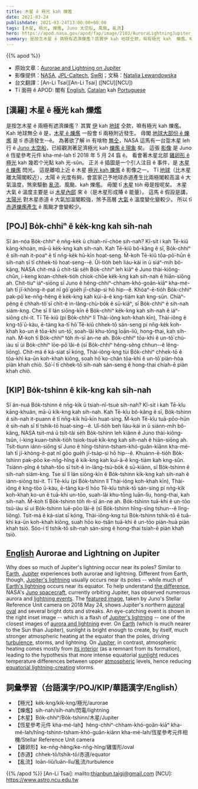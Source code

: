 ```yaml
---
title: 木星 ê 極光 kah 爍爁
date: 2021-03-24
publishdate: 2021-03-24T13:00:00+08:00
tags: [木星, 極光, 爍爁, Juno 太空船, 風颱, 亂流]
hero: https://apod.nasa.gov/apod/fap/image/2103/AuroraLightningJupiter_Juno_1080.jpg
summary: 是按怎木星 ê 兩極有遮濟爍爁？其實伊 kah 地球仝款，嘛有極光 kah  爍爁。Kah 地球無仝 ê 是，木星 ê 爍爁一般會 tī 兩極附近發生。毋閣地球大部份 ê 爍爁是 tī 赤道發生。
---
```


{{% apod %}}

- 原始文章：[Aurorae and Lightning on Jupiter](https://apod.nasa.gov/apod/ap210324.html)
- 影像提供：[NASA][NASA], [JPL-Caltech][JPL-Caltech], [SwRI][SwRI]；文稿：[Natalia Lewandowska][Natalia Lewandowska]
- 台文翻譯：[An-Li Tsai][An-Li Tsai] ([NCU][NCU])
- Tī 面冊 ê APOD: 閣有 [English][English], [Catalan][Catalan] kah [Portuguese][Portuguese]

## [漢羅] 木星 ê 極光 kah 爍爁

是按怎木星 ê 兩極有遮濟爍爁？
其實 [伊][Jupiter1] kah [地球][Earth1] 仝款，嘛有極光 kah 爍爁。
Kah 地球無仝 ê 是，[木星 ê 爍爁][Jupiter's lightning] 一般會 tī 兩極附近發生。
毋閣 [地球大部份 ê 爍爁][Earth's lightning] 是 tī 赤道發生--ê。
為著欲了解 in 有啥物 [無仝][the difference]，NASA 這馬有一台踅木星 leh 行 ê [Juno 太空船][Juno spacecraft]，已經觀測著足濟極光 kah [爍爁 ê 現象][lightning events] 矣。
這張 [影像][featured image] 是 Juno ê 恆星參考元件 kha-mé-lah tī 2018 年 5 月 24 翕 ê。
看會著木星北部 [雞卵形 ê 極光][auroral oval] kah 幾若个光點 kah 光-sûn。
正爿 ê 插圖是一个引人注目 ê 事件，是 [木星 ê 爍爁][Jupiter's lightning] 閃光。
這是離咱上近 ê 木星 [極光 kah 爍爁][aurora and lightning] ê 影像之一。
Tī [地球][Earth2]（比木星離太陽閣較近），太陽 ê 光度有夠，會當家己予地球赤道產生比兩極閣較高溫 ê 大氣溫度，煞來驅動 [亂流][turbulence]、風颱、kah 爍爁。
毋閣 tī [木星][Jupiter2] to̍h 毋是按呢矣。
木星大氣 ê 溫度主要是 ùi [木星內部][its interior] 來 ê（是木星形成賰 ê 能量）。
這馬 ê 假設是講，[太陽光][sunlight] 對木星赤道 ê 大氣加溫閣較強，煞予高層 [大氣][atmospheric] ê 溫度變化變較少。
所以 tī [赤道爍爁產生][equatorial lightning-creating] ê 風颱才會變較少。

## [POJ] Bo̍k-chhiⁿ ê ke̍k-kng kah sih-nah

Sī án-nóa Bo̍k-chhiⁿ ê nn̄g-ke̍k ū chiah-nī-chòe sih-nah?
Kî-si̍t i kah Tē-kiû kāng-khoán, mā-ū ke̍k-kng kah sih-nah.
Kah Tē-kiû bô-kâng ê sī, Bo̍k-chhiⁿ ê sih-nah it-poaⁿ ē tī nn̄g-ke̍k hū-kīn hoat-seng.
M̄-koh Tē-kiû tōa-pō͘-hūn ê sih-nah sī tī chhek-tō hoat-seng--ê.
Ūi-tio̍h beh liáu-kái in ū siáⁿ-mih bô-kâng, NASA chit-má ū chi̍t-tâi se̍h Bo̍k-chhiⁿ leh kiâⁿ ê Juno thài-kiông-chûn, í-keng koan-chhek-tio̍h chiok-chōe ke̍k-kng kah sih-nah ê hiān-siōng ah.
Chit-tiuⁿ iáⁿ-siōng sī Juno ê hêng-chhiⁿ-chham-khó-goân-kiāⁿ kha-mé-lah tī jī-khòng-it-pat nî gō͘ goe̍h jī-cha̍p-sì hō hip--ê.
Khòaⁿ-ē-tio̍h Bo̍k-chhiⁿ pak-pō͘ ke-nn̄g-hêng ê ke̍k-kng kah kúi-ā-ê kng-tiám kah kng-sûn.
Chiàⁿ-pêng ê chhah-tô͘ sī chi̍t-ê ìn-lâng-chù-bo̍k ê sū-kiāⁿ, sī Bo̍k-chhiⁿ ê sih-nah siám-kng.
Che sī lî lán siōng-kīn ê Bo̍k-chhiⁿ ke̍k-kng kah sih-nah ê iáⁿ-siōng chi-it.
Tī Tē-kiû (pí Bo̍k-chhiⁿ lî Thài-iông koh-khah kīn), Thài-iông ê kng-tō͘ ū-kàu, ē-tàng ka-tī hō͘ Tē-kiû chhek-tō sán-seng pí nn̄g-ke̍k koh-khah ko-un ê tōa-khì un-tō͘, soah-lâi khu-tōng loān-liû, hong-thai, kah sih-nah.
M̄-koh tī Bo̍k-chhiⁿ to̍h m̄-sī án-ne ah.
Bo̍k-chhiⁿ tōa-khì ê un-tō͘ chú-iàu sī ùi Bo̍k-chhiⁿ lōe-pō͘ lâi-ê (sī Bo̍k-chhiⁿ hêng-sêng chhun--ê lêng-liōng).
Chit-má ê ká-siat sī kóng, Thài-iông-kng tùi Bo̍k-chhiⁿ chhek-tō ê tōa-khì ka-ūn koh-khah kiông, soah hō͘ ko-chân tōa-khì ê un-tō͘ piàn-hòa piàn khah chiò.
Só͘-í tī chhek-tō sih-nah sán-seng ê hong-thai chiah-ē piàn khah chiò.

## [KIP] Bo̍k-tshinn ê ki̍k-kng kah sih-nah

Sī án-nuá Bo̍k-tshinn ê nn̄g-ki̍k ū tsiah-nī-tsuè sih-nah?
Kî-si̍t i kah Tē-kîu kāng-khuán, mā-ū ki̍k-kng kah sih-nah.
Kah Tē-kîu bô-kâng ê sī, Bo̍k-tshinn ê sih-nah it-puann ē tī nn̄g-ki̍k hū-kīn huat-sing.
M̄-koh Tē-kîu tuā-pōo-hūn ê sih-nah sī tī tshik-tō huat-sing--ê.
Uī-tio̍h beh liáu-kái in ū siánn-mih bô-kâng, NASA tsit-má ū tsi̍t-tâi se̍h Bo̍k-tshinn leh kiânn ê Juno thài-kiông-tsûn, í-king kuan-tshik-tio̍h tsiok-tsuē ki̍k-kng kah sih-nah ê hiān-siōng ah.
Tsit-tiunn iánn-siōng sī Juno ê hîng-tshinn-tsham-khó-guân-kiānn kha-mé-lah tī jī-khòng-it-pat nî gōo gue̍h jī-tsa̍p-sì hō hip--ê.
Khuànn-ē-tio̍h Bo̍k-tshinn pak-pōo ke-nn̄g-hîng ê ki̍k-kng kah kuí-ā-ê kng-tiám kah kng-sûn.
Tsiànn-pîng ê tshah-tôo sī tsi̍t-ê ìn-lâng-tsù-bo̍k ê sū-kiānn, sī Bo̍k-tshinn ê sih-nah siám-kng.
Tse sī lî lán siōng-kīn ê Bo̍k-tshinn ki̍k-kng kah sih-nah ê iánn-siōng tsi-it.
Tī Tē-kîu (pí Bo̍k-tshinn lî Thài-iông koh-khah kīn), Thài-iông ê kng-tōo ū-kàu, ē-tàng ka-tī hōo Tē-kîu tshik-tō sán-sing pí nn̄g-ki̍k koh-khah ko-un ê tuā-khì un-tōo, suah-lâi khu-tōng luān-lîu, hong-thai, kah sih-nah.
M̄-koh tī Bo̍k-tshinn to̍h m̄-sī án-ne ah.
Bo̍k-tshinn tuā-khì ê un-tōo tsú-iàu sī uì Bo̍k-tshinn luē-pōo lâi-ê (sī Bo̍k-tshinn hîng-sîng tshun--ê lîng-liōng).
Tsit-má ê ká-siat sī kóng, Thài-iông-kng tuì Bo̍k-tshinn tshik-tō ê tuā-khì ka-ūn koh-khah kiông, suah hōo ko-tsân tuā-khì ê un-tōo piàn-huà piàn khah tsiò.
Sóo-í tī tshik-tō sih-nah sán-sing ê hong-thai tsiah-ē piàn khah tsiò.

## [English] Aurorae and Lightning on Jupiter

Why does so much of Jupiter's lightning occur near its poles? Similar to [Earth][Earth1], [Jupiter][Jupiter1] experiences both aurorae and lightning. Different from Earth, though, [Jupiter's lightning][Jupiter's lightning] usually occurs near its poles -- while much of [Earth's lightning][Earth's lightning] occurs near its equator. To help understand [the difference][the difference], NASA's [Juno spacecraft][Juno spacecraft], currently orbiting Jupiter, has observed numerous aurora and [lightning events][lightning events]. The [featured image][featured image], taken by Juno's Stellar Reference Unit camera on 2018 May 24, shows Jupiter's northern [auroral oval][auroral oval] and several bright dots and streaks. An eye-catching event is shown in the right inset image -- which is a flash of [Jupiter's lightning][Jupiter's lightning] -- one of the closest images of [aurora and lightning][aurora and lightning] ever. On [Earth][Earth2] (which is much nearer to the Sun than Jupiter), sunlight is bright enough to create, by itself, much stronger atmospheric heating at the equator than the poles, driving [turbulence][turbulence], storms, and lightning. On [Jupiter][Jupiter2], in contrast, atmospheric heating comes mostly from [its interior][its interior] (as a remnant from its formation), leading to the hypothesis that more intense equatorial [sunlight][sunlight] reduces temperature differences between upper [atmospheric][atmospheric] levels, hence reducing [equatorial lightning-creating][equatorial lightning-creating] storms.

## 詞彙學習（台語漢字/POJ/KIP/華語漢字/English）

- 【極光】ke̍k-kng/ki̍k-kng/極光/aurorae
- 【爍爁】sih-nah/sih-nah/閃電/lightning
- 【木星】Bo̍k-chhiⁿ/Bo̍k-tshinn/木星/Jupiter
- 【恆星參考元件 kha-mé-lah】hêng-chhiⁿ-chham-khó-goân-kiāⁿ kha-mé-lah/hîng-tshinn-tsham-khó-guân-kiānn kha-mé-lah/恆星參考元件相機/Stellar Reference Unit camera
- 【雞卵形】ke-nn̄g-hêng/ke-nn̄g-hîng/雞蛋形/oval
- 【赤道】chhek-tō/tshik-tō/赤道/equator
- 【亂流】loān-liû/luān-lîu/亂流/turbulence

{{% /apod %}}
[An-Li Tsai]: mailto:thianbun.taigi@gmail.com
[NCU]: https://www.astro.ncu.edu.tw

[NASA]: https://www.nasa.gov/
[JPL-Caltech]: https://www.jpl.nasa.gov/
[SwRI]: https://www.swri.org/
[Natalia Lewandowska]: https://www.haverford.edu/users/nlewandows

[English]: https://www.facebook.com/AstronomyPictureOfTheDay
[Catalan]: https://www.facebook.com/apod.cat
[Portuguese]: https://www.facebook.com/apodbrasil/

[Earth1]: https://apod.nasa.gov/apod/ap070325.html
[Jupiter1]: https://solarsystem.nasa.gov/planets/jupiter/overview/
[Jupiter's lightning]: https://www.nasa.gov/feature/jpl/shallow-lightning-and-mushballs-reveal-ammonia-to-nasas-juno-scientists
[Earth's lightning]: https://earthsky.org/earth/where-on-earth-does-lightning-flash-most
[the difference]: https://ui.adsabs.harvard.edu/abs/2019EGUGA..2111691B/abstract
[Juno spacecraft]: https://www.missionjuno.swri.edu/
[lightning events]: https://apod.nasa.gov/apod/ap970512.html
[featured image]: https://www.jpl.nasa.gov/images/junos-sru-captures-jupiter-lightning
[auroral oval]: https://apod.nasa.gov/apod/ap161206.html
[Jupiter's lightning]: https://www.space.com/38059-juno-finds-mysteries-in-jupiters-auroras.html
[aurora and lightning]: https://www.jpl.nasa.gov/images/jupiters-shallow-flashes
[Earth2]: https://en.wikipedia.org/wiki/Earth
[turbulence]: https://www.giss.nasa.gov/research/briefs/canuto_01/
[Jupiter2]: https://en.wikipedia.org/wiki/Jupiter
[its interior]: https://apod.nasa.gov/apod/ap171214.html
[sunlight]: https://i.ytimg.com/vi/zlngRTDQMAk/hqdefault.jpg
[atmospheric]: https://en.wikipedia.org/wiki/Atmosphere_of_Jupiter
[equatorial lightning-creating]: https://www.nasa.gov/feature/jpl/juno-solves-39-year-old-mystery-of-jupiter-lightning
